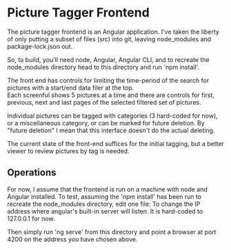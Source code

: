 # Picture Tagger Frontend
The picture tagger frontend is an Angular application.  I've taken
the liberty of only putting a subset of files (src) into git, leaving
node_modules and package-lock.json out.

So, to build, you'll need node, Angular, Angular CLI, and to 
recreate the node_modules directory head to this directory and run
'npm install'.

The front end has controls for limiting the time-period of the
search for pictures with a start/end data filer at the top.  
Each screenful shows 5 pictures at a time
and there are controls for first, previous, next and last pages of
the selected filtered set of pictures.

Individual pictures can be tagged with categories (3 hard-coded for now), or
a miscellaneous category, or can be marked for future deletion.
By "future deletion" I mean that this interface doesn't do the actual
deleting.

The current state of the front-end suffices for the initial tagging,
but a better viewer to review pictures by tag is needed.

## Operations
For now, I assume that the frontend is run on a machine with node
and Angular installed.  To test, assuming the 'npm install'
has been run to recreate the node_modules directory, 
edit one file:
To change the IP address where angular's built-in server will listen.
It is hard-coded to 127.0.0.1 for now.

Then simply run 'ng serve' from this directory and point a browser at 
port 4200 on the address you have chosen above.
